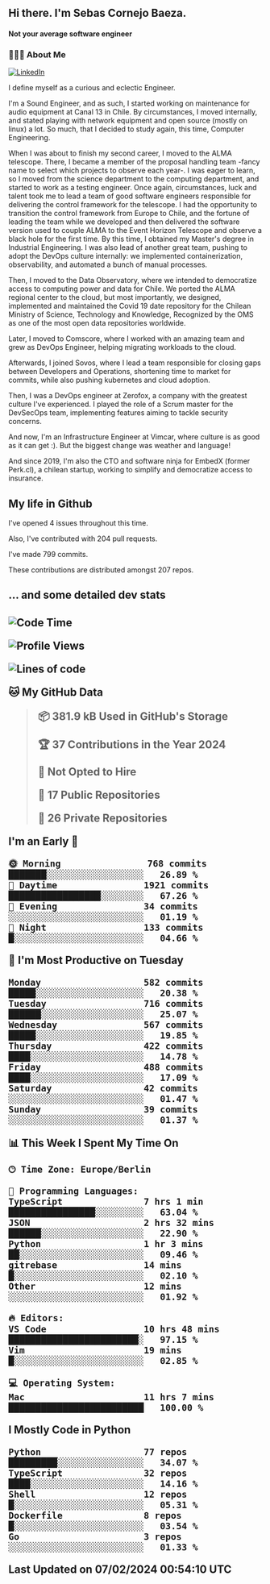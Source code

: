 <h2> Hi there.  I'm Sebas Cornejo Baeza.</h2>
<h4> Not your average software engineer</h4>
<h3> 👨🏻‍💻 About Me </h3>
<a href="http://linkedin.com/in/sebastian-cornejo-baeza/"><img alt="LinkedIn" src="https://img.shields.io/badge/Sebas%20Cornejo%20-informational?style=appveyor&logo=linkedin"></a>


I define myself as a curious and eclectic Engineer.

I'm a Sound Engineer, and as such, I started working on maintenance for audio equipment at Canal 13 in Chile.
By circumstances, I moved internally, and stated playing with network equipment and open source (mostly on linux) 
a lot. So much, that I decided to study again, this time, Computer Engineering.

When I was about to finish my second career, I moved to the ALMA telescope. There, I became a member of the proposal handling team
-fancy name to select which projects to observe each year-. 
I was eager to learn, so I moved from the science department to the computing department, and started to work as 
a testing engineer. Once again, circumstances, luck and talent took me to lead a team of good software engineers 
responsible for delivering the control framework for the telescope. I had the opportunity to transition the control framework from
Europe to Chile, and the fortune of leading the team while we developed and then delivered the software
version used to couple ALMA to the Event Horizon Telescope and observe a black hole for the first time.
By this time, I obtained my Master's degree in Industrial Engineering.
I was also lead of another great team, pushing to adopt the DevOps culture internally: we implemented containerization, observability, and automated a bunch of manual processes.

Then, I moved to the Data Observatory, where we intended to democratize access to computing power
and data for Chile. We ported the ALMA regional center to the cloud, but most importantly, we designed, implemented
and maintained the Covid 19 date repository for the Chilean Ministry of Science, Technology and Knowledge, Recognized by the OMS as one of the most open
data repositories worldwide.

Later, I moved to Comscore, where I worked with an amazing team and grew as DevOps Engineer, helping migrating workloads to the cloud.

Afterwards, I joined Sovos, where I lead a team responsible for closing gaps between Developers and Operations, shortening time to market for commits, while
also pushing kubernetes and cloud adoption.

Then, I was a DevOps engineer at Zerofox, a company with the greatest culture I've experienced. I played the role of a Scrum master for the DevSecOps team,
implementing features aiming to tackle security concerns.

And now, I'm an Infrastructure Engineer at Vimcar, where culture is as good as it can get :). But the biggest change was weather and language!
 
And since 2019, I'm also the CTO and software ninja for EmbedX (former Perk.cl), a chilean startup, working to simplify and democratize access to insurance.

<h2> My life in Github </h2>

I've opened 4 issues throughout this time.

Also, I've contributed with 204 pull requests.

I've made 799 commits.

These contributions are distributed amongst 207 repos.

<h2>... and some detailed dev stats<h2>

<!--START_SECTION:waka-->
![Code Time](http://img.shields.io/badge/Code%20Time-659%20hrs%2019%20mins-blue)

![Profile Views](http://img.shields.io/badge/Profile%20Views-1-blue)

![Lines of code](https://img.shields.io/badge/From%20Hello%20World%20I%27ve%20Written-1.2%20million%20lines%20of%20code-blue)

**🐱 My GitHub Data** 

> 📦 381.9 kB Used in GitHub's Storage 
 > 
> 🏆 37 Contributions in the Year 2024
 > 
> 🚫 Not Opted to Hire
 > 
> 📜 17 Public Repositories 
 > 
> 🔑 26 Private Repositories 
 > 
**I'm an Early 🐤** 

```text
🌞 Morning                768 commits         ███████░░░░░░░░░░░░░░░░░░   26.89 % 
🌆 Daytime                1921 commits        █████████████████░░░░░░░░   67.26 % 
🌃 Evening                34 commits          ░░░░░░░░░░░░░░░░░░░░░░░░░   01.19 % 
🌙 Night                  133 commits         █░░░░░░░░░░░░░░░░░░░░░░░░   04.66 % 
```
📅 **I'm Most Productive on Tuesday** 

```text
Monday                   582 commits         █████░░░░░░░░░░░░░░░░░░░░   20.38 % 
Tuesday                  716 commits         ██████░░░░░░░░░░░░░░░░░░░   25.07 % 
Wednesday                567 commits         █████░░░░░░░░░░░░░░░░░░░░   19.85 % 
Thursday                 422 commits         ████░░░░░░░░░░░░░░░░░░░░░   14.78 % 
Friday                   488 commits         ████░░░░░░░░░░░░░░░░░░░░░   17.09 % 
Saturday                 42 commits          ░░░░░░░░░░░░░░░░░░░░░░░░░   01.47 % 
Sunday                   39 commits          ░░░░░░░░░░░░░░░░░░░░░░░░░   01.37 % 
```


📊 **This Week I Spent My Time On** 

```text
🕑︎ Time Zone: Europe/Berlin

💬 Programming Languages: 
TypeScript               7 hrs 1 min         ████████████████░░░░░░░░░   63.04 % 
JSON                     2 hrs 32 mins       ██████░░░░░░░░░░░░░░░░░░░   22.90 % 
Python                   1 hr 3 mins         ██░░░░░░░░░░░░░░░░░░░░░░░   09.46 % 
gitrebase                14 mins             █░░░░░░░░░░░░░░░░░░░░░░░░   02.10 % 
Other                    12 mins             ░░░░░░░░░░░░░░░░░░░░░░░░░   01.92 % 

🔥 Editors: 
VS Code                  10 hrs 48 mins      ████████████████████████░   97.15 % 
Vim                      19 mins             █░░░░░░░░░░░░░░░░░░░░░░░░   02.85 % 

💻 Operating System: 
Mac                      11 hrs 7 mins       █████████████████████████   100.00 % 
```

**I Mostly Code in Python** 

```text
Python                   77 repos            █████████░░░░░░░░░░░░░░░░   34.07 % 
TypeScript               32 repos            ████░░░░░░░░░░░░░░░░░░░░░   14.16 % 
Shell                    12 repos            █░░░░░░░░░░░░░░░░░░░░░░░░   05.31 % 
Dockerfile               8 repos             █░░░░░░░░░░░░░░░░░░░░░░░░   03.54 % 
Go                       3 repos             ░░░░░░░░░░░░░░░░░░░░░░░░░   01.33 % 
```




 Last Updated on 07/02/2024 00:54:10 UTC
<!--END_SECTION:waka-->
